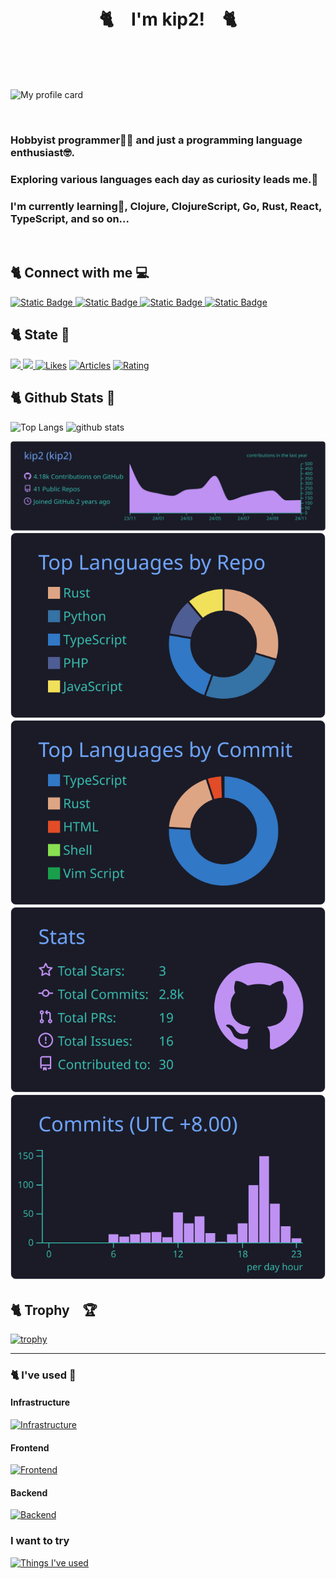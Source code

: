 <h1 align="center">🐈️　I'm kip2!　🐈️</h1>

<br/>
<br/>
<br/>

![My profile card](/public//gif/profile_anime.gif)

<br/>

### Hobbyist programmer👨‍💻  and just a programming language enthusiast🤓. 

### Exploring various languages each day as curiosity leads me.🚀

### I'm currently learning🌱, Clojure, ClojureScript, Go, Rust, React, TypeScript, and so on...

<br/>

## 🐈️ Connect with me 💻️

<a href="https://kip2.dev">
<img alt="Static Badge" src="https://img.shields.io/badge/My_Website-1.0-orange?style=for-the-badge">
</a>

<a href= "https://github.com/kip2" >
<img alt="Static Badge" src="https://img.shields.io/badge/Github_profile-gray?style=for-the-badge&logo=github">
</a>

<a href= "https://zenn.dev/kip2" >
<img alt="Static Badge" src="https://img.shields.io/badge/Zenn_profile-blue?style=for-the-badge&logo=zenn">
</a>

<a href= "https://x.com/_kip2" >
<img alt="Static Badge" src="https://img.shields.io/badge/X_profile-black?style=for-the-badge&logo=x">

</a>

## 🐈️ State 📝

<p align= "left" >
<a href= "https://github.com/kip2" >
<img height= "20" src= "https://komarev.com/ghpvc/?username=kip2&style=for-the-badge" />
</a>
<a href= "https://github.com/kip2" >
<img height= "20" src= "https://img.shields.io/github/followers/kip2?label=follow&logo=github&style=for-the-badge" />
</a>
<a href="https://zenn.dev/kip2"><img src="https://badgen.org/img/zenn/kip2/likes?style=flat-square" alt="Likes" /></a>
<a href="https://zenn.dev/kip2"><img src="https://badgen.org/img/zenn/kip2/articles?style=flat-square" alt="Articles" /></a>
<a href="https://atcoder.jp/users/kip2?contestType=algo"><img src="https://badgen.org/img/atcoder/kip2/rating/algorithm?style=flat-square" alt="Rating" /></a>


## 🐈️ Github Stats 🐙
<p align="left">
  <img alt="Top Langs" height="120px" src="https://github-readme-stats.vercel.app/api/top-langs/?username=kip2&layout=donut&theme=tokyonight" />
  <img alt="github stats" height="120px" src="https://github-readme-stats.vercel.app/api?username=kip2&show_icons=true&theme=tokyonight" />
</p>

  [![](https://raw.githubusercontent.com/kip2/kip2/main/profile-summary-card-output/tokyonight/0-profile-details.svg)](https://github.com/vn7n24fzkq/github-profile-summary-cards)
[![](https://raw.githubusercontent.com/kip2/kip2/main/profile-summary-card-output/tokyonight/1-repos-per-language.svg)](https://github.com/vn7n24fzkq/github-profile-summary-cards) [![](https://raw.githubusercontent.com/kip2/kip2/main/profile-summary-card-output/tokyonight/2-most-commit-language.svg)](https://github.com/vn7n24fzkq/github-profile-summary-cards)
[![](https://raw.githubusercontent.com/kip2/kip2/main/profile-summary-card-output/tokyonight/3-stats.svg)](https://github.com/vn7n24fzkq/github-profile-summary-cards) [![](https://raw.githubusercontent.com/kip2/kip2/main/profile-summary-card-output/tokyonight/4-productive-time.svg)](https://github.com/vn7n24fzkq/github-profile-summary-cards)

## 🐈️ Trophy　🏆️
[![trophy](https://github-profile-trophy.vercel.app/?username=kip2&theme=tokyonight)](https://github.com/ryo-ma/github-profile-trophy)

---

<h3 align="left">🐈️ I've used 💪</h3>

<h4>Infrastructure</h4>

[![Infrastructure](https://skillicons.dev/icons?i=aws,docker,nginx&theme=light)](https://skillicons.dev)

<h4>Frontend</h4>

[![Frontend](https://skillicons.dev/icons?i=html,css,js,nodejs,react&theme=light)](https://skillicons.dev)

<h4>Backend</h4>

[![Backend](https://skillicons.dev/icons?i=js,php,python,nodejs,rust,java,scala&theme=light)](https://skillicons.dev)

<h3 align="left">I want to try</h3>

[![Things I've used](https://skillicons.dev/icons?i=arch,arduino,bash,blender,bsd,bun,c,cs,cpp,clojure,cmake,dart,deno,dotnet,elixir,emacs,flutter,forth,gradle,go,godot,graphql,haskell,htmx,kali,kotlin,kubernetes,laravel,latex,linux,lua,neovim,nextjs,nim,nix,ocaml,opencv,perl,powershell,processing,regex,ruby,svg,unity,unreal,vue,wasm,zig&theme=light)](https://skillicons.dev)
